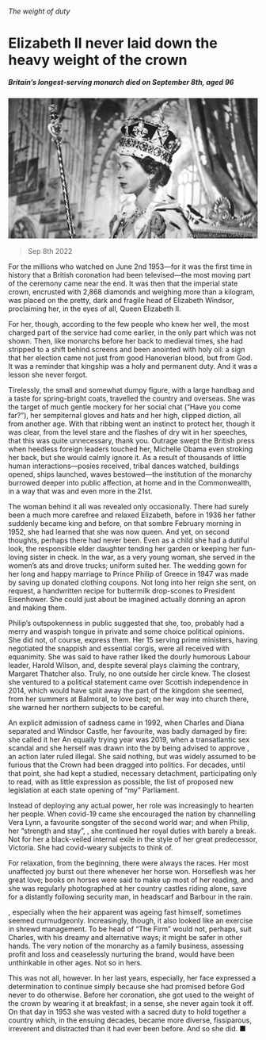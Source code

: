 ###### The weight of duty

# Elizabeth II never laid down the heavy weight of the crown 

##### Britain’s longest-serving monarch died on September 8th, aged 96 

![image](images/20220917_OBP001.jpg) 

> Sep 8th 2022 

For the millions who watched on June 2nd 1953—for it was the first time in history that a British coronation had been televised—the most moving part of the ceremony came near the end. It was then that the imperial state crown, encrusted with 2,868 diamonds and weighing more than a kilogram, was placed on the pretty, dark and fragile head of Elizabeth Windsor, proclaiming her, in the eyes of all, Queen Elizabeth II. 

For her, though, according to the few people who knew her well, the most charged part of the service had come earlier, in the only part which was not shown. Then, like monarchs before her back to medieval times, she had stripped to a shift behind screens and been anointed with holy oil: a sign that her election came not just from good Hanoverian blood, but from God. It was a reminder that kingship was a holy and permanent duty. And it was a lesson she never forgot. 


Tirelessly, the small and somewhat dumpy figure, with a large handbag and a taste for spring-bright coats, travelled the country and overseas. She was the target of much gentle mockery for her social chat (“Have you come far?”), her sempiternal gloves and hats and her high, clipped diction, all from another age. With that ribbing went an instinct to protect her, though it was clear, from the level stare and the flashes of dry wit in her speeches, that this was quite unnecessary, thank you. Outrage swept the British press when heedless foreign leaders touched her, Michelle Obama even stroking her back, but she would calmly ignore it. As a result of thousands of little human interactions—posies received, tribal dances watched, buildings opened, ships launched, waves bestowed—the institution of the monarchy burrowed deeper into public affection, at home and in the Commonwealth, in a way that was  and even more in the 21st. 

The woman behind it all was revealed only occasionally. There had surely been a much more carefree and relaxed Elizabeth, before in 1936 her father suddenly became king and before, on that sombre February morning in 1952, she had learned that she was now queen. And yet, on second thoughts, perhaps there had never been. Even as a child she had a dutiful look, the responsible elder daughter tending her garden or keeping her fun-loving sister in check. In the war, as a very young woman, she served in the women’s ats and drove trucks; uniform suited her. The wedding gown for her long and happy marriage to Prince Philip of Greece in 1947 was made by saving up donated clothing coupons. Not long into her reign she sent, on request, a handwritten recipe for buttermilk drop-scones to President Eisenhower. She could just about be imagined actually donning an apron and making them. 


Philip’s outspokenness in public suggested that she, too, probably had a merry and waspish tongue in private and some choice political opinions. She did not, of course, express them. Her 15 serving prime ministers, having negotiated the snappish and essential corgis, were all received with equanimity. She was said to have rather liked the dourly humorous Labour leader, Harold Wilson, and, despite several plays claiming the contrary, Margaret Thatcher also. Truly, no one outside her circle knew. The closest she ventured to a political statement came over Scottish independence in 2014, which would have split away the part of the kingdom she seemed, from her summers at Balmoral, to love best; on her way into church there, she warned her northern subjects to be careful. 

An explicit admission of sadness came in 1992, when Charles and Diana separated and Windsor Castle, her favourite, was badly damaged by fire: she called it her  An equally trying year was 2019, when a transatlantic sex scandal  and she herself was drawn into the  by being advised to approve , an action later ruled illegal. She said nothing, but was widely assumed to be furious that the Crown had been dragged into politics. For decades, until that point, she had kept a studied, necessary detachment, participating only to read, with as little expression as possible, the list of proposed new legislation at each state opening of “my” Parliament. 

Instead of deploying any actual power, her role was increasingly to hearten her people. When covid-19 came she encouraged the nation by channelling Vera Lynn, a favourite songster of the second world war; and when Philip, her “strength and stay”, , she continued her royal duties with barely a break. Not for her a black-veiled internal exile in the style of her great predecessor, Victoria. She had covid-weary subjects to think of.

For relaxation, from the beginning, there were always the races. Her most unaffected joy burst out there whenever her horse won. Horseflesh was her great love; books on horses were said to make up most of her reading, and she was regularly photographed at her country castles riding alone, save for a distantly following security man, in headscarf and Barbour in the rain.

, especially when the heir apparent was ageing fast himself, sometimes seemed curmudgeonly. Increasingly, though, it also looked like an exercise in shrewd management. To be head of “The Firm” would not, perhaps, suit Charles, with his dreamy and alternative ways; it might be safer in other hands. The very notion of the monarchy as a family business, assessing profit and loss and ceaselessly nurturing the brand, would have been unthinkable in other ages. Not so in hers. 

This was not all, however. In her last years, especially, her face expressed a determination to continue simply because she had promised before God never to do otherwise. Before her coronation, she got used to the weight of the crown by wearing it at breakfast; in a sense, she never again took it off. On that day in 1953 she was vested with a sacred duty to hold together a country which, in the ensuing decades, became more diverse, fissiparous, irreverent and distracted than it had ever been before. And so she did. ■


